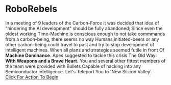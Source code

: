 # RoboRebels
In a meeting of 9 leaders of the Carbon-Force it was decided that idea of "hindering the AI development" should be fully abandoned;
Since even the oldest working Time-Machine is conscious enough to not take commmands from a carbon-being,
there seems no way Humans,initiated-beers or any other carbon-being could travel to past and try to stop development of intelligent machines.
When all plans and strategies seemed futile in front Of **Machine Dominance**.
Apes suggested to tackle this crisis  The Old Way: **With Weapons and a Brave Heart.**
You and several other fittest members of the team were provided with Bullets Capable of hacking into any Semiconductor intelligence.
Let's Teleport You to 'New Silicon Valley'.  
[Click For Action To Begin](https://lkithakur.github.io/roborebels)
